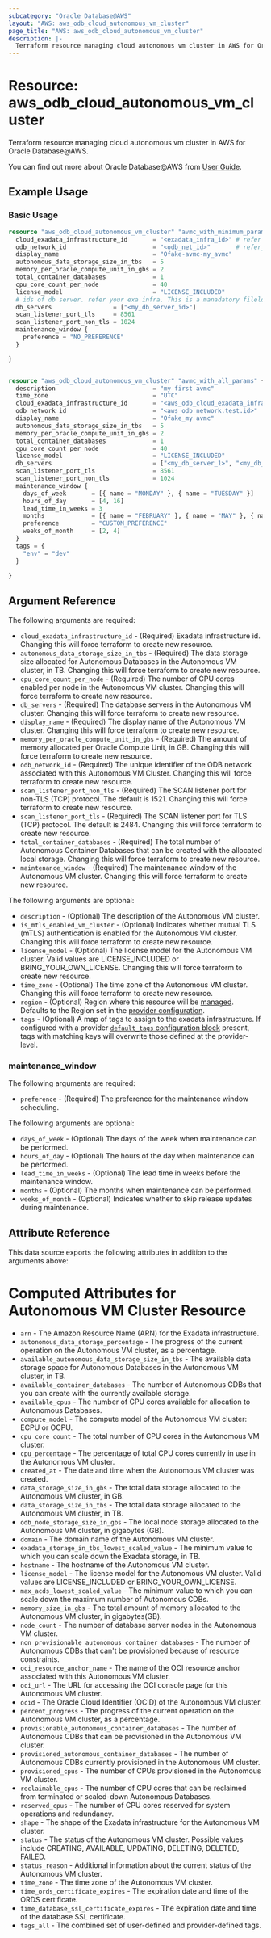 ```yaml
---
subcategory: "Oracle Database@AWS"
layout: "AWS: aws_odb_cloud_autonomous_vm_cluster"
page_title: "AWS: aws_odb_cloud_autonomous_vm_cluster"
description: |-
  Terraform resource managing cloud autonomous vm cluster in AWS for Oracle Database@AWS.
---
```


# Resource: aws_odb_cloud_autonomous_vm_cluster

Terraform resource managing cloud autonomous vm cluster in AWS for Oracle Database@AWS.

You can find out more about Oracle Database@AWS from [User Guide](https://docs.aws.amazon.com/odb/latest/UserGuide/what-is-odb.html).

## Example Usage

### Basic Usage

```terraform
resource "aws_odb_cloud_autonomous_vm_cluster" "avmc_with_minimum_parameters" {
  cloud_exadata_infrastructure_id       = "<exadata_infra_id>" # refer your exadata infra id
  odb_network_id                        = "<odb_net_id>"       # refer_your_odb_net_id
  display_name                          = "Ofake-avmc-my_avmc"
  autonomous_data_storage_size_in_tbs   = 5
  memory_per_oracle_compute_unit_in_gbs = 2
  total_container_databases             = 1
  cpu_core_count_per_node               = 40
  license_model                         = "LICENSE_INCLUDED"
  # ids of db server. refer your exa infra. This is a manadatory fileld. Refer your cloud exadata infrastructure for db server id
  db_servers                 = ["<my_db_server_id>"]
  scan_listener_port_tls     = 8561
  scan_listener_port_non_tls = 1024
  maintenance_window {
    preference = "NO_PREFERENCE"
  }

}


resource "aws_odb_cloud_autonomous_vm_cluster" "avmc_with_all_params" {
  description                           = "my first avmc"
  time_zone                             = "UTC"
  cloud_exadata_infrastructure_id       = "<aws_odb_cloud_exadata_infrastructure.test.id>"
  odb_network_id                        = "<aws_odb_network.test.id>"
  display_name                          = "Ofake_my avmc"
  autonomous_data_storage_size_in_tbs   = 5
  memory_per_oracle_compute_unit_in_gbs = 2
  total_container_databases             = 1
  cpu_core_count_per_node               = 40
  license_model                         = "LICENSE_INCLUDED"
  db_servers                            = ["<my_db_server_1>", "<my_db_server_2>"]
  scan_listener_port_tls                = 8561
  scan_listener_port_non_tls            = 1024
  maintenance_window {
    days_of_week       = [{ name = "MONDAY" }, { name = "TUESDAY" }]
    hours_of_day       = [4, 16]
    lead_time_in_weeks = 3
    months             = [{ name = "FEBRUARY" }, { name = "MAY" }, { name = "AUGUST" }, { name = "NOVEMBER" }]
    preference         = "CUSTOM_PREFERENCE"
    weeks_of_month     = [2, 4]
  }
  tags = {
    "env" = "dev"
  }

}

```

## Argument Reference

The following arguments are required:

* `cloud_exadata_infrastructure_id` - (Required) Exadata infrastructure id. Changing this will force terraform to create new resource.
* `autonomous_data_storage_size_in_tbs` - (Required) The data storage size allocated for Autonomous Databases in the Autonomous VM cluster, in TB. Changing this will force terraform to create new resource.
* `cpu_core_count_per_node` - (Required) The number of CPU cores enabled per node in the Autonomous VM cluster. Changing this will force terraform to create new resource.
* `db_servers` - (Required) The database servers in the Autonomous VM cluster. Changing this will force terraform to create new resource.
* `display_name` - (Required) The display name of the Autonomous VM cluster. Changing this will force terraform to create new resource.
* `memory_per_oracle_compute_unit_in_gbs` - (Required) The amount of memory allocated per Oracle Compute Unit, in GB. Changing this will force terraform to create new resource.
* `odb_network_id` - (Required) The unique identifier of the ODB network associated with this Autonomous VM Cluster. Changing this will force terraform to create new resource.
* `scan_listener_port_non_tls` - (Required) The SCAN listener port for non-TLS (TCP) protocol. The default is 1521. Changing this will force terraform to create new resource.
* `scan_listener_port_tls` - (Required) The SCAN listener port for TLS (TCP) protocol. The default is 2484. Changing this will force terraform to create new resource.
* `total_container_databases` - (Required) The total number of Autonomous Container Databases that can be created with the allocated local storage. Changing this will force terraform to create new resource.
* `maintenance_window` - (Required) The maintenance window of the Autonomous VM cluster. Changing this will force terraform to create new resource.

The following arguments are optional:

* `description` - (Optional) The description of the Autonomous VM cluster.
* `is_mtls_enabled_vm_cluster` - (Optional) Indicates whether mutual TLS (mTLS) authentication is enabled for the Autonomous VM cluster. Changing this will force terraform to create new resource.
* `license_model` - (Optional) The license model for the Autonomous VM cluster. Valid values are LICENSE_INCLUDED or BRING_YOUR_OWN_LICENSE. Changing this will force terraform to create new resource.
* `time_zone` - (Optional) The time zone of the Autonomous VM cluster. Changing this will force terraform to create new resource.
* `region` - (Optional) Region where this resource will be [managed](https://docs.aws.amazon.com/general/latest/gr/rande.html#regional-endpoints). Defaults to the Region set in the [provider configuration](https://registry.terraform.io/providers/hashicorp/aws/latest/docs#aws-configuration-reference).
* `tags` - (Optional) A map of tags to assign to the exadata infrastructure. If configured with a provider [`default_tags` configuration block](https://registry.terraform.io/providers/hashicorp/aws/latest/docs#default_tags-configuration-block) present, tags with matching keys will overwrite those defined at the provider-level.

### maintenance_window

The following arguments are required:

* `preference` - (Required) The preference for the maintenance window scheduling.

The following arguments are optional:

* `days_of_week` - (Optional) The days of the week when maintenance can be performed.
* `hours_of_day` - (Optional) The hours of the day when maintenance can be performed.
* `lead_time_in_weeks` - (Optional) The lead time in weeks before the maintenance window.
* `months` - (Optional) The months when maintenance can be performed.
* `weeks_of_month` - (Optional) Indicates whether to skip release updates during maintenance.


## Attribute Reference

This data source exports the following attributes in addition to the arguments above:

# Computed Attributes for Autonomous VM Cluster Resource

* `arn` - The Amazon Resource Name (ARN) for the Exadata infrastructure.
* `autonomous_data_storage_percentage` - The progress of the current operation on the Autonomous VM cluster, as a percentage.
* `available_autonomous_data_storage_size_in_tbs` - The available data storage space for Autonomous Databases in the Autonomous VM cluster, in TB.
* `available_container_databases` - The number of Autonomous CDBs that you can create with the currently available storage.
* `available_cpus` - The number of CPU cores available for allocation to Autonomous Databases.
* `compute_model` - The compute model of the Autonomous VM cluster: ECPU or OCPU.
* `cpu_core_count` - The total number of CPU cores in the Autonomous VM cluster.
* `cpu_percentage` - The percentage of total CPU cores currently in use in the Autonomous VM cluster.
* `created_at` - The date and time when the Autonomous VM cluster was created.
* `data_storage_size_in_gbs` - The total data storage allocated to the Autonomous VM cluster, in GB.
* `data_storage_size_in_tbs` - The total data storage allocated to the Autonomous VM cluster, in TB.
* `odb_node_storage_size_in_gbs` - The local node storage allocated to the Autonomous VM cluster, in gigabytes (GB).
* `domain` - The domain name of the Autonomous VM cluster.
* `exadata_storage_in_tbs_lowest_scaled_value` - The minimum value to which you can scale down the Exadata storage, in TB.
* `hostname` - The hostname of the Autonomous VM cluster.
* `license_model` - The license model for the Autonomous VM cluster. Valid values are LICENSE_INCLUDED or BRING_YOUR_OWN_LICENSE.
* `max_acds_lowest_scaled_value` - The minimum value to which you can scale down the maximum number of Autonomous CDBs.
* `memory_size_in_gbs` - The total amount of memory allocated to the Autonomous VM cluster, in gigabytes(GB).
* `node_count` - The number of database server nodes in the Autonomous VM cluster.
* `non_provisionable_autonomous_container_databases` - The number of Autonomous CDBs that can't be provisioned because of resource constraints.
* `oci_resource_anchor_name` - The name of the OCI resource anchor associated with this Autonomous VM cluster.
* `oci_url` - The URL for accessing the OCI console page for this Autonomous VM cluster.
* `ocid` - The Oracle Cloud Identifier (OCID) of the Autonomous VM cluster.
* `percent_progress` - The progress of the current operation on the Autonomous VM cluster, as a percentage.
* `provisionable_autonomous_container_databases` - The number of Autonomous CDBs that can be provisioned in the Autonomous VM cluster.
* `provisioned_autonomous_container_databases` - The number of Autonomous CDBs currently provisioned in the Autonomous VM cluster.
* `provisioned_cpus` - The number of CPUs provisioned in the Autonomous VM cluster.
* `reclaimable_cpus` - The number of CPU cores that can be reclaimed from terminated or scaled-down Autonomous Databases.
* `reserved_cpus` - The number of CPU cores reserved for system operations and redundancy.
* `shape` - The shape of the Exadata infrastructure for the Autonomous VM cluster.
* `status` - The status of the Autonomous VM cluster. Possible values include CREATING, AVAILABLE, UPDATING, DELETING, DELETED, FAILED.
* `status_reason` - Additional information about the current status of the Autonomous VM cluster.
* `time_zone` - The time zone of the Autonomous VM cluster.
* `time_ords_certificate_expires` - The expiration date and time of the ORDS certificate.
* `time_database_ssl_certificate_expires` - The expiration date and time of the database SSL certificate.
* `tags_all` - The combined set of user-defined and provider-defined tags.
